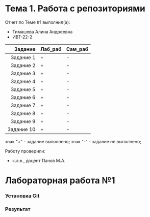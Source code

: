 # Тема 1. Работа с репозиториями
Отчет по Теме #1 выполнил(а):
+ Тимашева Алина Андреевна
+ ИВТ-22-2

| Задание | Лаб_раб | Сам_раб |
|--------:|---------|---------|
|Задание 1|+        |-        |
|Задание 2|+        |-        |
|Задание 3|+        |-        |
|Задание 4|+        |-        |
|Задание 5|+        |-        |
|Задание 6|+        |-        |
|Задание 7|+        |-        |
|Задание 8|+        |-        |
|Задание 9|+        |-        |
|Задание 10|+       |-        |

знак "+" - задание выполнено; знак "-" - задание не выполнено;

Работу проверили:
+ к.э.н., доцент Панов М.А.

# Лабораторная работа №1
### Установка Git
### Результат

